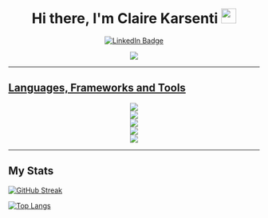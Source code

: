 <div align="center">
    <h1> Hi there, I'm Claire Karsenti <img src="https://media.giphy.com/media/hvRJCLFzcasrR4ia7z/giphy.gif" width="30px"/>
    </h1>

   <a href="https://www.linkedin.com/in/claire-karsenti/">
    <img src="https://img.shields.io/badge/LinkedIn-blue?style=for-the-badge&logo=linkedin&logoColor=white&style=plastic" alt="LinkedIn Badge"/> 
</div>

<div align="center">

![](https://komarev.com/ghpvc/?username=ClaireKarsenti&style=plastic)

</div>

---

## Languages, Frameworks and Tools

<div align="center" style="display: flex; flex-direction: column;">
  <a href="https://skillicons.dev">
    <img src="https://skillicons.dev/icons?i=html,css,js,ts&theme=light" />
  </a>
   <a href="https://skillicons.dev">
    <img src="https://skillicons.dev/icons?i=sass,bootstrap,tailwind,materialui&theme=light" />
  </a>
  <a href="https://skillicons.dev">
    <img src="https://skillicons.dev/icons?i=react,redux,nextjs,nodejs,express,vite,jest&theme=light" />
  </a>
  <a href="https://skillicons.dev">
    <img src="https://skillicons.dev/icons?i=mongodb,postgres,mysql,firebase&theme=light" />
  </a>
  <a href="https://skillicons.dev">
    <img src="https://skillicons.dev/icons?i=vercel,vscode,git,gitlab,github,figma&theme=light" />
  </a>
</div>

---

## My Stats

[![GitHub Streak](https://github-readme-streak-stats.herokuapp.com/?user=ClaireKarsenti&theme=tokyonight_duo&currStreakNum=2FD3EB&fire=pink&sideLabels=F00&date_format=j/n/Y)](https://git.io/streak-stats)

[![Top Langs](https://github-readme-stats.vercel.app/api/top-langs/?username=ClaireKarsenti&layout=compact&theme=github_dark)](https://github.com/anuraghazra/github-readme-stats)
